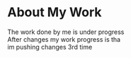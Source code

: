 <!DOCTYPE html>
<html>
<head>
	<title>
		MY Page 
	</title>
</head>
<body>
<h1>About My Work </h1>
<p1>The work done by me is under progress</p1><br>
<p2>After changes my work  progress is tha</p2><br>
<p3>im pushing changes 3rd time</p3><br>
</body>
</html>

